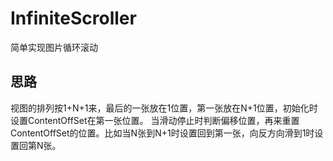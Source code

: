 # InfiniteScroller
简单实现图片循环滚动

## 思路

视图的排列按1+N+1来，最后的一张放在1位置，第一张放在N+1位置，初始化时设置ContentOffSet在第一张位置。
当滑动停止时判断偏移位置，再来重置ContentOffSet的位置。比如当N张到N+1时设置回到第一张，向反方向滑到1时设置回第N张。
